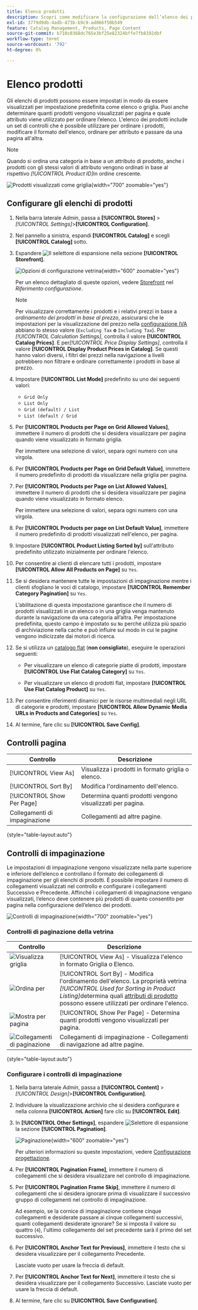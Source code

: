 ```yaml
---
title: Elenco prodotti
description: Scopri come modificare la configurazione dell’elenco dei prodotti, che determina quanti prodotti vengono visualizzati per pagina e quale attributo viene utilizzato per ordinare l’elenco.
exl-id: 3779d9db-4adb-473b-b9c9-ad066f50b549
feature: Catalog Management, Products, Page Content
source-git-commit: b710c0368dc765e3bf25e82324bffe7fb8192dbf
workflow-type: tm+mt
source-wordcount: '792'
ht-degree: 0%

---
```


# Elenco prodotti

Gli elenchi di prodotti possono essere impostati in modo da essere visualizzati per impostazione predefinita come elenco o griglia. Puoi anche determinare quanti prodotti vengono visualizzati per pagina e quale attributo viene utilizzato per ordinare l’elenco. L&#39;elenco dei prodotti include un set di controlli che è possibile utilizzare per ordinare i prodotti, modificare il formato dell&#39;elenco, ordinare per attributo e passare da una pagina all&#39;altra.

>[!NOTE]
>
>Quando si ordina una categoria in base a un attributo di prodotto, anche i prodotti con gli stessi valori di attributo vengono ordinati in base al rispettivo _[!UICONTROL Product ID]_&#x200B;in ordine crescente.

![Prodotti visualizzati come griglia](./assets/storefront-catalog-page.png){width="700" zoomable="yes"}

## Configurare gli elenchi di prodotti

1. Nella barra laterale _Admin_, passa a **[!UICONTROL Stores]** > _[!UICONTROL Settings]_>**[!UICONTROL Configuration]**.

1. Nel pannello a sinistra, espandi **[!UICONTROL Catalog]** e scegli **[!UICONTROL Catalog]** sotto.

1. Espandere ![Il selettore di espansione](../assets/icon-display-expand.png) nella sezione **[!UICONTROL Storefront]**.

   ![Opzioni di configurazione vetrina](../configuration-reference/catalog/assets/catalog-storefront.png){width="600" zoomable="yes"}

   Per un elenco dettagliato di queste opzioni, vedere [Storefront](../configuration-reference/catalog/catalog.md#storefront) nel _Riferimento configurazione_.

   >[!NOTE]
   >
   >Per visualizzare correttamente i prodotti e i relativi prezzi in base a _ordinamento dei prodotti in base al prezzo_, assicurarsi che le impostazioni per la visualizzazione del prezzo nella [configurazione IVA](../configuration-reference/sales/tax.md) abbiano lo stesso valore (`Excluding Tax` **o** `Including Tax`). Per _[!UICONTROL Calculation Settings]_, controlla il valore **[!UICONTROL Catalog Prices]**. E per&#x200B;_[!UICONTROL Price Display Settings]_, controlla il valore **[!UICONTROL Display Product Prices in Catalog]**. Se questi hanno valori diversi, i filtri dei prezzi nella navigazione a livelli potrebbero non filtrare e ordinare correttamente i prodotti in base al prezzo.

1. Impostare **[!UICONTROL List Mode]** predefinito su uno dei seguenti valori:

   - `Grid Only`
   - `List Only`
   - `Grid (default) / List`
   - `List (default / Grid`

1. Per **[!UICONTROL Products per Page on Grid Allowed Values]**, immettere il numero di prodotti che si desidera visualizzare per pagina quando viene visualizzato in formato griglia.

   Per immettere una selezione di valori, separa ogni numero con una virgola.

1. Per **[!UICONTROL Products per Page on Grid Default Value]**, immettere il numero predefinito di prodotti da visualizzare nella griglia per pagina.

1. Per **[!UICONTROL Products per Page on List Allowed Values]**, immettere il numero di prodotti che si desidera visualizzare per pagina quando viene visualizzato in formato elenco.

   Per immettere una selezione di valori, separa ogni numero con una virgola.

1. Per **[!UICONTROL Products per page on List Default Value]**, immettere il numero predefinito di prodotti visualizzati nell&#39;elenco, per pagina.

1. Impostare **[!UICONTROL Product Listing Sorted by]** sull&#39;attributo predefinito utilizzato inizialmente per ordinare l&#39;elenco.

1. Per consentire ai clienti di elencare tutti i prodotti, impostare **[!UICONTROL Allow All Products on Page]** su `Yes`.

1. Se si desidera mantenere tutte le impostazioni di impaginazione mentre i clienti sfogliano le voci di catalogo, impostare **[!UICONTROL Remember Category Pagination]** su `Yes`.

   L’abilitazione di questa impostazione garantisce che il numero di prodotti visualizzati in un elenco o in una griglia venga mantenuto durante la navigazione da una categoria all’altra. Per impostazione predefinita, questo campo è impostato su `No` perché utilizza più spazio di archiviazione nella cache e può influire sul modo in cui le pagine vengono indicizzate dai motori di ricerca.

1. Se si utilizza un [catalogo flat](catalog-flat.md) (**non consigliato**), eseguire le operazioni seguenti:

   - Per visualizzare un elenco di categorie piatte di prodotti, impostare **[!UICONTROL Use Flat Catalog Category]** su `Yes`.

   - Per visualizzare un elenco di prodotti flat, impostare **[!UICONTROL Use Flat Catalog Product]** su `Yes`.

1. Per consentire riferimenti dinamici per le risorse multimediali negli URL di categorie e prodotti, impostare **[!UICONTROL Allow Dynamic Media URLs in Products and Categories]** su `Yes`.

1. Al termine, fare clic su **[!UICONTROL Save Config]**.

## Controlli pagina

| Controllo | Descrizione |
|--- |--- |
| [!UICONTROL View As] | Visualizza i prodotti in formato griglia o elenco. |
| [!UICONTROL Sort By] | Modifica l&#39;ordinamento dell&#39;elenco. |
| [!UICONTROL Show Per Page] | Determina quanti prodotti vengono visualizzati per pagina. |
| Collegamenti di impaginazione | Collegamenti ad altre pagine. |

{style="table-layout:auto"}

## Controlli di impaginazione

Le impostazioni di impaginazione vengono visualizzate nella parte superiore e inferiore dell’elenco e controllano il formato dei collegamenti di impaginazione per gli elenchi di prodotti. È possibile impostare il numero di collegamenti visualizzati nel controllo e configurare i collegamenti Successivo e Precedente. Affinché i collegamenti di impaginazione vengano visualizzati, l’elenco deve contenere più prodotti di quanto consentito per pagina nella configurazione dell’elenco dei prodotti.

![Controlli di impaginazione](./assets/storefront-pagination-controls.png){width="700" zoomable="yes"}

### Controlli di paginazione della vetrina

| Controllo | Descrizione |
|--- |--- |
| ![Visualizza griglia](./assets/controls-pagination-list-grid.png) | [!UICONTROL View As] - Visualizza l&#39;elenco in formato Griglia o Elenco. |
| ![Ordina per](./assets/control-pagination-sort-by.png) | [!UICONTROL Sort By] - Modifica l&#39;ordinamento dell&#39;elenco. La proprietà vetrina _[!UICONTROL Used for Sorting in Product Listing]_&#x200B;determina quali [attributi di prodotto](../catalog/product-attributes.md) possono essere utilizzati per ordinare l&#39;elenco. |
| ![Mostra per pagina](./assets/control-pagination-show-per-page.png) | [!UICONTROL Show Per Page] - Determina quanti prodotti vengono visualizzati per pagina. |
| ![Collegamenti di paginazione](./assets/control-pagination.png) | Collegamenti di impaginazione - Collegamenti di navigazione ad altre pagine. |

{style="table-layout:auto"}

### Configurare i controlli di impaginazione

1. Nella barra laterale _Admin_, passa a **[!UICONTROL Content]** > _[!UICONTROL Design]_>**[!UICONTROL Configuration]**.

1. Individuare la visualizzazione archivio che si desidera configurare e nella colonna **[!UICONTROL Action]** fare clic su **[!UICONTROL Edit]**.

1. In **[!UICONTROL Other Settings]**, espandere ![Selettore di espansione](../assets/icon-display-expand.png) la sezione **[!UICONTROL Pagination]**.

   ![Paginazione](./assets/config-design-pagination.png){width="600" zoomable="yes"}

   Per ulteriori informazioni su queste impostazioni, vedere [Configurazione progettazione](../content-design/configuration.md).

1. Per **[!UICONTROL Pagination Frame]**, immettere il numero di collegamenti che si desidera visualizzare nel controllo di impaginazione.

1. Per **[!UICONTROL Pagination Frame Skip]**, immettere il numero di collegamenti che si desidera ignorare prima di visualizzare il successivo gruppo di collegamenti nel controllo di impaginazione.

   Ad esempio, se la cornice di impaginazione contiene cinque collegamenti e desiderate passare ai cinque collegamenti successivi, quanti collegamenti desiderate ignorare? Se si imposta il valore su quattro (`4`), l&#39;ultimo collegamento del set precedente sarà il primo del set successivo.

1. Per **[!UICONTROL Anchor Text for Previous]**, immettere il testo che si desidera visualizzare per il collegamento Precedente.

   Lasciate vuoto per usare la freccia di default.

1. Per **[!UICONTROL Anchor Text for Next]**, immettere il testo che si desidera visualizzare per il collegamento Successivo. Lasciate vuoto per usare la freccia di default.

1. Al termine, fare clic su **[!UICONTROL Save Configuration]**.
